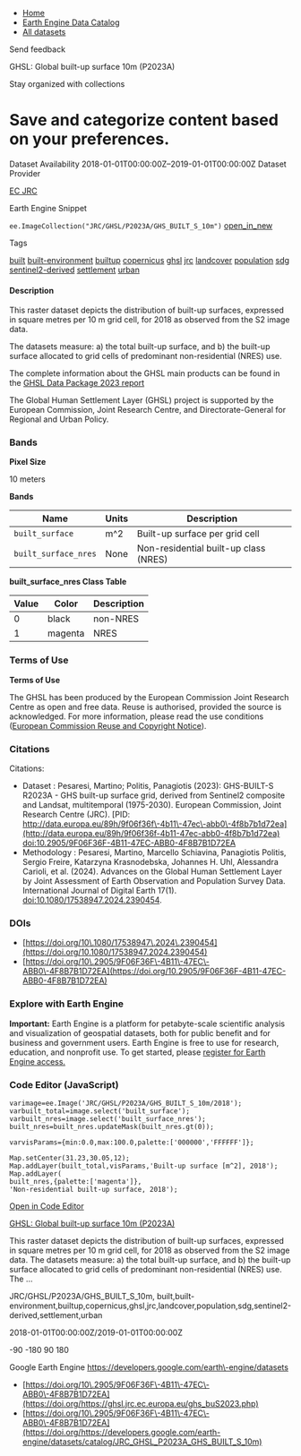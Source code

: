 



* [Home](https://developers.google.com/)
* [Earth Engine Data Catalog](https://developers.google.com/earth-engine/datasets)
* [All datasets](https://developers.google.com/earth-engine/datasets/catalog)





 
 
 Send feedback
 
 

GHSL: Global built\-up surface 10m (P2023A)


 
 Stay organized with collections
 

 
 Save and categorize content based on your preferences.
=============================================================================================================================================








Dataset Availability
2018\-01\-01T00:00:00Z–2019\-01\-01T00:00:00Z
Dataset Provider


[EC JRC](https://ghsl.jrc.ec.europa.eu/ghs_buS2023.php)



Earth Engine Snippet


`ee.ImageCollection("JRC/GHSL/P2023A/GHS_BUILT_S_10m")` 
[open\_in\_new](https://code.earthengine.google.com/?scriptPath=Examples:Datasets/JRC/JRC_GHSL_P2023A_GHS_BUILT_S_10m)





Tags


[built](/earth-engine/datasets/tags/built)
[built\-environment](/earth-engine/datasets/tags/built-environment)
[builtup](/earth-engine/datasets/tags/builtup)
[copernicus](/earth-engine/datasets/tags/copernicus)
[ghsl](/earth-engine/datasets/tags/ghsl)
[jrc](/earth-engine/datasets/tags/jrc)
[landcover](/earth-engine/datasets/tags/landcover)
[population](/earth-engine/datasets/tags/population)
[sdg](/earth-engine/datasets/tags/sdg)
[sentinel2\-derived](/earth-engine/datasets/tags/sentinel2-derived)
[settlement](/earth-engine/datasets/tags/settlement)
[urban](/earth-engine/datasets/tags/urban)








#### Description



This raster dataset depicts the distribution of built\-up surfaces,
expressed in square metres per 10 m grid cell, for 2018
as observed from the S2 image data.


The datasets measure:
a) the total built\-up surface, and b) the built\-up surface allocated to grid
cells of predominant non\-residential (NRES) use.


The complete information about the GHSL main products can be
found in the [GHSL Data Package 2023 report](https://ghsl.jrc.ec.europa.eu/documents/GHSL_Data_Package_2023.pdf?t=1683540422)


The Global Human Settlement Layer (GHSL) project is supported by the
European Commission, Joint Research Centre, and Directorate\-General for
Regional and Urban Policy.





### Bands



**Pixel Size**
  
10 meters



**Bands**




| Name | Units | Description |
| --- | --- | --- |
| `built_surface` | m^2 | Built\-up surface per grid cell |
| `built_surface_nres` | None | Non\-residential built\-up class (NRES) |


**built\_surface\_nres Class Table**




| Value | Color | Description |
| --- | --- | --- |
| 0 | black | non\-NRES |
| 1 | magenta | NRES |




### Terms of Use


**Terms of Use**


The GHSL has been produced by the European Commission Joint Research Centre
as open and free data. Reuse is authorised, provided the source is
acknowledged. For more information, please read the use conditions ([European
Commission Reuse and Copyright Notice](https://ec.europa.eu/info/legal-notice_en)).




### Citations



Citations:
* Dataset : Pesaresi, Martino; Politis, Panagiotis (2023\): GHS\-BUILT\-S
R2023A \- GHS built\-up surface grid, derived from Sentinel2 composite and
Landsat, multitemporal (1975\-2030\). European Commission, Joint Research
Centre (JRC).
[PID: http://data.europa.eu/89h/9f06f36f\-4b11\-47ec\-abb0\-4f8b7b1d72ea](http://data.europa.eu/89h/9f06f36f-4b11-47ec-abb0-4f8b7b1d72ea)
[doi:10\.2905/9F06F36F\-4B11\-47EC\-ABB0\-4F8B7B1D72EA](https://doi.org/10.2905/9F06F36F-4B11-47EC-ABB0-4F8B7B1D72EA)
* Methodology : Pesaresi, Martino, Marcello Schiavina, Panagiotis Politis,
Sergio Freire, Katarzyna Krasnodebska,
Johannes H. Uhl, Alessandra Carioli, et al. (2024\). Advances on the
Global Human Settlement Layer by Joint Assessment of Earth Observation
and Population Survey Data. International Journal of Digital Earth 17(1\).
[doi:10\.1080/17538947\.2024\.2390454](https://doi.org/10.1080/17538947.2024.2390454).





### DOIs


* [https://doi.org/10\.1080/17538947\.2024\.2390454](https://doi.org/10.1080/17538947.2024.2390454)
* [https://doi.org/10\.2905/9F06F36F\-4B11\-47EC\-ABB0\-4F8B7B1D72EA](https://doi.org/10.2905/9F06F36F-4B11-47EC-ABB0-4F8B7B1D72EA)




### Explore with Earth Engine


**Important:** 
 Earth Engine is a platform for petabyte\-scale scientific analysis and visualization of
 geospatial datasets, both for public benefit and for business and government users.
 Earth Engine is free to use for research, education, and nonprofit use. To get started, please
 [register for Earth Engine access.](https://console.cloud.google.com/earth-engine)



### Code Editor (JavaScript)



```
varimage=ee.Image('JRC/GHSL/P2023A/GHS_BUILT_S_10m/2018');
varbuilt_total=image.select('built_surface');
varbuilt_nres=image.select('built_surface_nres');
built_nres=built_nres.updateMask(built_nres.gt(0));

varvisParams={min:0.0,max:100.0,palette:['000000','FFFFFF']};

Map.setCenter(31.23,30.05,12);
Map.addLayer(built_total,visParams,'Built-up surface [m^2], 2018');
Map.addLayer(
built_nres,{palette:['magenta']},
'Non-residential built-up surface, 2018');
```



[Open in Code Editor](https://code.earthengine.google.com/?scriptPath=Examples:Datasets/JRC/JRC_GHSL_P2023A_GHS_BUILT_S_10m)


[GHSL: Global built\-up surface 10m (P2023A)](/earth-engine/datasets/catalog/JRC_GHSL_P2023A_GHS_BUILT_S_10m)

This raster dataset depicts the distribution of built\-up surfaces, expressed in square metres per 10 m grid cell, for 2018 as observed from the S2 image data. The datasets measure: a) the total built\-up surface, and b) the built\-up surface allocated to grid cells of predominant non\-residential (NRES) use. The …

 JRC/GHSL/P2023A/GHS\_BUILT\_S\_10m,
 built,built\-environment,builtup,copernicus,ghsl,jrc,landcover,population,sdg,sentinel2\-derived,settlement,urban

2018\-01\-01T00:00:00Z/2019\-01\-01T00:00:00Z



 \-90 \-180 90 180
 



Google Earth Engine
https://developers.google.com/earth\-engine/datasets

* [https://doi.org/10\.2905/9F06F36F\-4B11\-47EC\-ABB0\-4F8B7B1D72EA](https://doi.org/https://ghsl.jrc.ec.europa.eu/ghs_buS2023.php)
* [https://doi.org/10\.2905/9F06F36F\-4B11\-47EC\-ABB0\-4F8B7B1D72EA](https://doi.org/https://developers.google.com/earth-engine/datasets/catalog/JRC_GHSL_P2023A_GHS_BUILT_S_10m)









